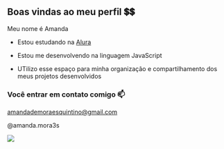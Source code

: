 ## Boas vindas ao meu perfil 💲💲

Meu nome é Amanda

- Estou estudando na [Alura](https;//www.alura.com.br)

- Estou me desenvolvendo na linguagem JavaScript

- UTilizo esse espaço para minha organização e compartilhamento dos meus projetos desenvolvidos

### Você entrar em contato comigo 📫

amandademoraesquintino@gmail.com

@amanda.mora3s

![](https://media.tenor.com/Xblbq1SzufUAAAAi/i-love-you.gif)

